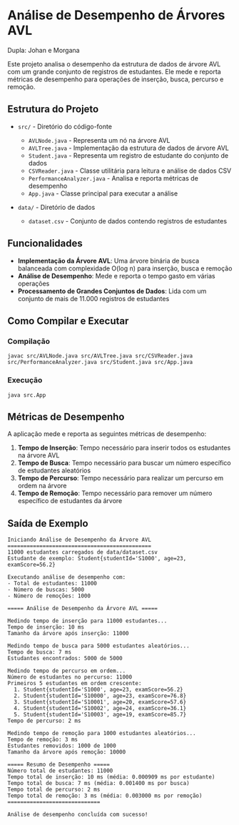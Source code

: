 # Análise de Desempenho de Árvores AVL

Dupla: Johan e Morgana

Este projeto analisa o desempenho da estrutura de dados de árvore AVL com um grande conjunto de registros de estudantes. Ele mede e reporta métricas de desempenho para operações de inserção, busca, percurso e remoção.

## Estrutura do Projeto

- `src/` - Diretório do código-fonte  
  - `AVLNode.java` - Representa um nó na árvore AVL  
  - `AVLTree.java` - Implementação da estrutura de dados de árvore AVL  
  - `Student.java` - Representa um registro de estudante do conjunto de dados  
  - `CSVReader.java` - Classe utilitária para leitura e análise de dados CSV  
  - `PerformanceAnalyzer.java` - Analisa e reporta métricas de desempenho  
  - `App.java` - Classe principal para executar a análise  

- `data/` - Diretório de dados  
  - `dataset.csv` - Conjunto de dados contendo registros de estudantes  

## Funcionalidades

- **Implementação da Árvore AVL**: Uma árvore binária de busca balanceada com complexidade O(log n) para inserção, busca e remoção  
- **Análise de Desempenho**: Mede e reporta o tempo gasto em várias operações  
- **Processamento de Grandes Conjuntos de Dados**: Lida com um conjunto de mais de 11.000 registros de estudantes  

## Como Compilar e Executar

### Compilação

```
javac src/AVLNode.java src/AVLTree.java src/CSVReader.java src/PerformanceAnalyzer.java src/Student.java src/App.java
```

### Execução

```
java src.App
```

## Métricas de Desempenho

A aplicação mede e reporta as seguintes métricas de desempenho:

1. **Tempo de Inserção**: Tempo necessário para inserir todos os estudantes na árvore AVL  
2. **Tempo de Busca**: Tempo necessário para buscar um número específico de estudantes aleatórios  
3. **Tempo de Percurso**: Tempo necessário para realizar um percurso em ordem na árvore  
4. **Tempo de Remoção**: Tempo necessário para remover um número específico de estudantes da árvore  

## Saída de Exemplo

```
Iniciando Análise de Desempenho da Árvore AVL
=============================================
11000 estudantes carregados de data/dataset.csv
Estudante de exemplo: Student{studentId='S1000', age=23, examScore=56.2}

Executando análise de desempenho com:
- Total de estudantes: 11000
- Número de buscas: 5000
- Número de remoções: 1000

===== Análise de Desempenho da Árvore AVL =====

Medindo tempo de inserção para 11000 estudantes...
Tempo de inserção: 10 ms
Tamanho da árvore após inserção: 11000

Medindo tempo de busca para 5000 estudantes aleatórios...
Tempo de busca: 7 ms
Estudantes encontrados: 5000 de 5000

Medindo tempo de percurso em ordem...
Número de estudantes no percurso: 11000
Primeiros 5 estudantes em ordem crescente:
  1. Student{studentId='S1000', age=23, examScore=56.2}
  2. Student{studentId='S10000', age=23, examScore=76.8}
  3. Student{studentId='S10001', age=20, examScore=57.6}
  4. Student{studentId='S10002', age=24, examScore=36.1}
  5. Student{studentId='S10003', age=19, examScore=85.7}
Tempo de percurso: 2 ms

Medindo tempo de remoção para 1000 estudantes aleatórios...
Tempo de remoção: 3 ms
Estudantes removidos: 1000 de 1000
Tamanho da árvore após remoção: 10000

===== Resumo de Desempenho =====
Número total de estudantes: 11000
Tempo total de inserção: 10 ms (média: 0.000909 ms por estudante)
Tempo total de busca: 7 ms (média: 0.001400 ms por busca)
Tempo total de percurso: 2 ms
Tempo total de remoção: 3 ms (média: 0.003000 ms por remoção)
=============================

Análise de desempenho concluída com sucesso!
```
